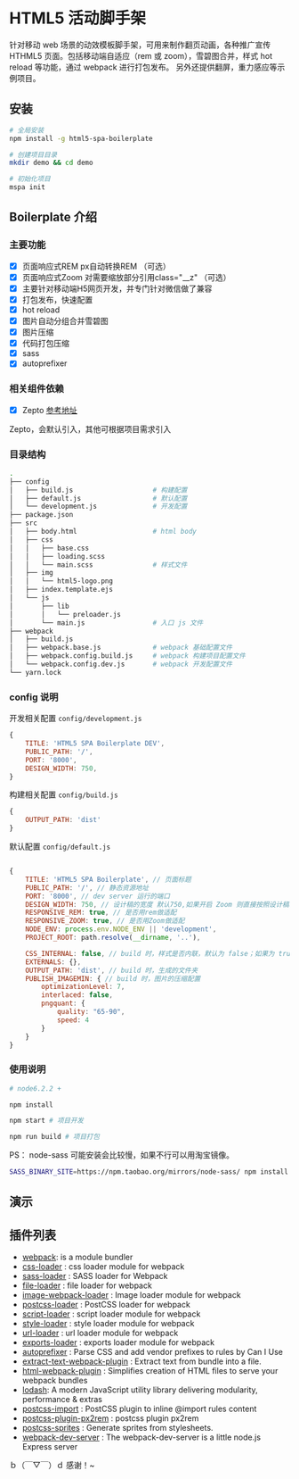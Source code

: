 # HTML5 活动脚手架

针对移动 web 场景的动效模板脚手架，可用来制作翻页动画，各种推广宣传 HTHML5 页面。包括移动端自适应（rem 或 zoom），雪碧图合并，样式 hot reload 等功能，通过 webpack 进行打包发布。
另外还提供翻屏，重力感应等示例项目。

## 安装

```bash
# 全局安装
npm install -g html5-spa-boilerplate

# 创建项目目录
mkdir demo && cd demo

# 初始化项目
mspa init  
```

## Boilerplate 介绍 

### 主要功能

- [x] 页面响应式REM px自动转换REM （可选）
- [x] 页面响应式Zoom 对需要缩放部分引用class="__z" （可选）
- [x] 主要针对移动端H5网页开发，并专门针对微信做了兼容
- [x] 打包发布，快速配置
- [x] hot reload
- [x] 图片自动分组合并雪碧图
- [x] 图片压缩
- [x] 代码打包压缩
- [x] sass
- [x] autoprefixer

### 相关组件依赖 

- [x] Zepto [参考地址](http://zeptojs.com/)

Zepto，会默认引入，其他可根据项目需求引入

### 目录结构
```bash
.
├── config                                                                           
│   ├── build.js                    # 构建配置                    
│   ├── default.js                  # 默认配置
│   └── development.js              # 开发配置
├── package.json                                       
├── src                                      
│   ├── body.html                   # html body
│   ├── css                                       
│   │   ├── base.css    
│   │   ├── loading.scss                                        
│   │   └── main.scss               # 样式文件
│   ├── img
│   │   └── html5-logo.png
│   ├── index.template.ejs          
│   └── js                                        
│       ├── lib                                       
│       │   └── preloader.js                                        
│       └── main.js                 # 入口 js 文件
├── webpack                                       
│   ├── build.js                                        
│   ├── webpack.base.js             # webpack 基础配置文件                         
│   ├── webpack.config.build.js     # webpack 构建项目配置文件                                 
│   └── webpack.config.dev.js       # webpack 开发配置文件                               
└── yarn.lock                                      
```

### config 说明

开发相关配置 `config/development.js`
```javascript
{
    TITLE: 'HTML5 SPA Boilerplate DEV',
    PUBLIC_PATH: '/',
    PORT: '8000',
    DESIGN_WIDTH: 750,
}

```

构建相关配置 `config/build.js`
```javascript
{
    OUTPUT_PATH: 'dist'
}
```

默认配置 `config/default.js`
```javascript

{
    TITLE: 'HTML5 SPA Boilerplate', // 页面标题
    PUBLIC_PATH: '/', // 静态资源地址
    PORT: '8000', // dev server 运行的端口
    DESIGN_WIDTH: 750, // 设计稿的宽度 默认750,如果开启 Zoom 则直接按照设计稿和屏幕宽度进行缩放
    RESPONSIVE_REM: true, // 是否用rem做适配
    RESPONSIVE_ZOOM: true, // 是否用Zoom做适配
    NODE_ENV: process.env.NODE_ENV || 'development',
    PROJECT_ROOT: path.resolve(__dirname, '..'),

    CSS_INTERNAL: false, // build 时，样式是否内联，默认为 false；如果为 true，则将样式附加到 html header 中作为内联样式
    EXTERNALS: {},
    OUTPUT_PATH: 'dist', // build 时，生成的文件夹
    PUBLISH_IMAGEMIN: { // build 时，图片的压缩配置
        optimizationLevel: 7,
        interlaced: false,
        pngquant: {
            quality: "65-90",
            speed: 4
        }
    }
}
```

### 使用说明

```bash
# node6.2.2 +

npm install

npm start # 项目开发

npm run build # 项目打包
```

PS： node-sass 可能安装会比较慢，如果不行可以用淘宝镜像。

```bash
SASS_BINARY_SITE=https://npm.taobao.org/mirrors/node-sass/ npm install node-sass
```

## 演示

## 插件列表
* [webpack](https://webpack.github.io/): is a module bundler
* [css-loader](https://github.com/webpack/css-loader) : css loader module for webpack
* [sass-loader](https://github.com/jtangelder/sass-loader) : SASS loader for Webpack
* [file-loader](https://github.com/webpack/file-loader) : file loader for webpack
* [image-webpack-loader](https://github.com/tcoopman/image-webpack-loader) : Image loader module for webpack
* [postcss-loader](https://github.com/postcss/postcss-loader) : PostCSS loader for webpack
* [script-loader](https://github.com/webpack/script-loader) : script loader module for webpack
* [style-loader](https://github.com/webpack/style-loader) : style loader module for webpack
* [url-loader](https://github.com/webpack/url-loader) : url loader module for webpack
* [exports-loader](https://github.com/webpack/exports-loader) : exports loader module for webpack
* [autoprefixer](https://github.com/postcss/autoprefixer) : Parse CSS and add vendor prefixes to rules by Can I Use
* [extract-text-webpack-plugin](https://github.com/webpack/extract-text-webpack-plugin) : Extract text from bundle into a file.
* [html-webpack-plugin](https://github.com/ampedandwired/html-webpack-plugin) : Simplifies creation of HTML files to serve your webpack bundles
* [lodash](https://lodash.com/): A modern JavaScript utility library delivering modularity, performance & extras
* [postcss-import](https://github.com/postcss/postcss-import) : PostCSS plugin to inline @import rules content
* [postcss-plugin-px2rem](https://github.com/ant-tool/postcss-plugin-px2rem) : postcss plugin px2rem
* [postcss-sprites](https://github.com/2createStudio/postcss-sprites) : Generate sprites from stylesheets.
* [webpack-dev-server](https://webpack.github.io/docs/webpack-dev-server.html) : The webpack-dev-server is a little node.js Express server

ｂ（￣▽￣）ｄ 感谢！~
